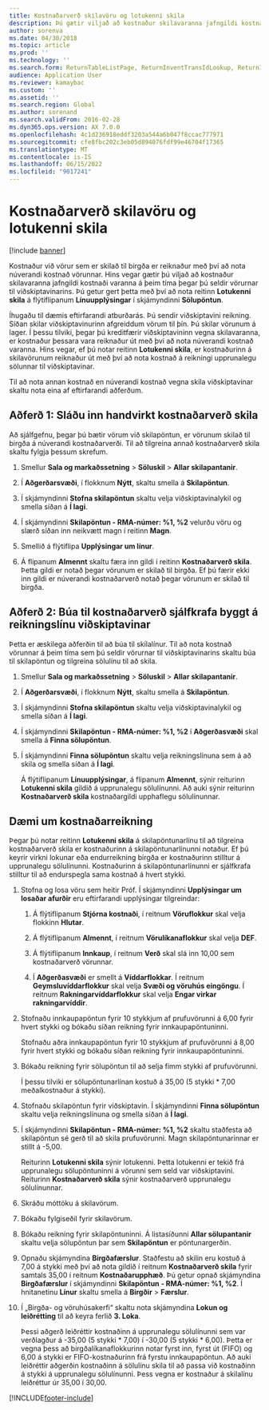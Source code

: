 ```yaml
---
title: Kostnaðarverð skilavöru og lotukenni skila
description: Þú gætir viljað að kostnaður skilavaranna jafngildi kostnaði varanna á þeim tíma þegar þú seldir vörurnar til viðskiptavinarins. Þú getur gert þetta með því að nota **Lotukenni skila**.
author: sorenva
ms.date: 04/30/2018
ms.topic: article
ms.prod: ''
ms.technology: ''
ms.search.form: ReturnTableListPage, ReturnInventTransIdLookup, ReturnItemNumLookup
audience: Application User
ms.reviewer: kamaybac
ms.custom: ''
ms.assetid: ''
ms.search.region: Global
ms.author: sorenand
ms.search.validFrom: 2016-02-28
ms.dyn365.ops.version: AX 7.0.0
ms.openlocfilehash: 4c1d236918eddf3203a544a6b047f8ccac777971
ms.sourcegitcommit: cfe8fbc202c3eb05d894076fdf99e46704f17365
ms.translationtype: MT
ms.contentlocale: is-IS
ms.lasthandoff: 06/15/2022
ms.locfileid: "9017241"
---
```

# <a name="return-cost-price-and-return-lot-id"></a>Kostnaðarverð skilavöru og lotukenni skila        

[!include [banner](../includes/banner.md)]



Kostnaður við vörur sem er skilað til birgða er reiknaður með því að nota núverandi kostnað vörunnar. Hins vegar gætir þú viljað að kostnaður skilavaranna jafngildi kostnaði varanna á þeim tíma þegar þú seldir vörurnar til viðskiptavinarins. Þú getur gert þetta með því að nota reitinn **Lotukenni skila** á flýtiflipanum **Línuupplýsingar** í skjámyndinni **Sölupöntun**.

Íhugaðu til dæmis eftirfarandi atburðarás. Þú sendir viðskiptavini reikning. Síðan skilar viðskiptavinurinn afgreiddum vörum til þín. Þú skilar vörunum á lager. Í þessu tilviki, þegar þú kreditfærir viðskiptavininn vegna skilavaranna, er kostnaður þessara vara reiknaður út með því að nota núverandi kostnað varanna. Hins vegar, ef þú notar reitinn **Lotukenni skila**, er kostnaðurinn á skilavörunum reiknaður út með því að nota kostnað á reikningi upprunalegu sölunnar til viðskiptavinar.

Til að nota annan kostnað en núverandi kostnað vegna skila viðskiptavinar skaltu nota eina af eftirfarandi aðferðum.

## <a name="method-1-manually-enter-the-return-cost-price"></a>Aðferð 1: Sláðu inn handvirkt kostnaðarverð skila

Að sjálfgefnu, þegar þú bætir vörum við skilapöntun, er vörunum skilað til birgða á núverandi kostnaðarverði. Til að tilgreina annað kostnaðarverð skila skaltu fylgja þessum skrefum.

1.  Smellur **Sala og markaðssetning** \> **Söluskil** \> **Allar skilapantanir**.

2.  Í **Aðgerðarsvæði**, í flokknum **Nýtt**, skaltu smella á **Skilapöntun**.

3.  Í skjámyndinni **Stofna skilapöntun** skaltu velja viðskiptavinalykil og smella síðan á **Í lagi**.

4.  Í skjámyndinni **Skilapöntun - RMA-númer: %1, %2** velurðu vöru og slærð síðan inn neikvætt magn í reitinn **Magn**.

5.  Smellið á flýtiflipa **Upplýsingar um línur**.

6.  Á flipanum **Almennt** skaltu færa inn gildi í reitinn **Kostnaðarverð skila**. Þetta gildi er notað þegar vörunum er skilað til birgða. Ef þú færir ekki inn gildi er núverandi kostnaðarverð notað þegar vörunum er skilað til birgða.

## <a name="method-2-automatically-generate-the-cost-price-based-on-the-customer-invoice-line"></a>Aðferð 2: Búa til kostnaðarverð sjálfkrafa byggt á reikningslínu viðskiptavinar

Þetta er æskilega aðferðin til að búa til skilalínur. Til að nota kostnað vörunnar á þeim tíma sem þú seldir vörurnar til viðskiptavinarins skaltu búa til skilapöntun og tilgreina sölulínu til að skila.

1.  Smellur **Sala og markaðssetning** \> **Söluskil** \> **Allar skilapantanir**.

2.  Í **Aðgerðarsvæði**, í flokknum **Nýtt**, skaltu smella á **Skilapöntun**.

3.  Í skjámyndinni **Stofna skilapöntun** skaltu velja viðskiptavinalykil og smella síðan á **Í lagi**.

4.  Í skjámyndinni **Skilapöntun - RMA-númer: %1, %2** í **Aðgerðasvæði** skal smella á **Finna sölupöntun**.

5.  Í skjámyndinni **Finna sölupöntun** skaltu velja reikningslínuna sem á að skila og smella síðan á **Í lagi**.
    
    Á flýtiflipanum **Línuupplýsingar**, á flipanum **Almennt**, sýnir reiturinn **Lotukenni skila** gildið á upprunalegu sölulínunni. Að auki sýnir reiturinn **Kostnaðarverð skila** kostnaðargildi upphaflegu sölulínunnar.

## <a name="cost-calculation-example"></a>Dæmi um kostnaðarreikning

Þegar þú notar reitinn **Lotukenni skila** á skilapöntunarlínu til að tilgreina kostnaðarverð skila er kostnaðurinn á skilapöntunarlínunni notaður. Ef þú keyrir virkni lokunar eða endurreikning birgða er kostnaðurinn stilltur á upprunalegu sölulínunni. Kostnaðurinn á skilapöntunarlínunni er sjálfkrafa stilltur til að endurspegla sama kostnað á hvert stykki.

1.  Stofna og losa vöru sem heitir Próf. Í skjámyndinni **Upplýsingar um losaðar afurðir** eru eftirfarandi upplýsingar tilgreindar:
    
    1.  Á flýtiflipanum **Stjórna kostnaði**, í reitnum **Vöruflokkur** skal velja flokkinn **Hlutar**.
    
    2.  Á flýtiflipanum **Almennt**, í reitnum **Vörulíkanaflokkur** skal velja **DEF**.
    
    3.  Á flýtiflipanum **Innkaup**, í reitnum **Verð** skal slá inn 10,00 sem kostnaðarverð vörunnar.
    
    4.  Í **Aðgerðasvæði** er smellt á **Víddarflokkar**. Í reitnum **Geymsluvíddarflokkur** skal velja **Svæði og vöruhús eingöngu**. Í reitnum **Rakningarvíddarflokkur** skal velja **Engar virkar rakningarvíddir**.

2.  Stofnaðu innkaupapöntun fyrir 10 stykkjum af prufuvörunni á 6,00 fyrir hvert stykki og bókaðu síðan reikning fyrir innkaupapöntuninni.
    
    Stofnaðu aðra innkaupapöntun fyrir 10 stykkjum af prufuvörunni á 8,00 fyrir hvert stykki og bókaðu síðan reikning fyrir innkaupapöntuninni.

3.  Bókaðu reikning fyrir sölupöntun til að selja fimm stykki af prufuvörunni.
    
    Í þessu tilviki er sölupöntunarlínan kostuð á 35,00 (5 stykki \* 7,00 meðalkostnaður á stykki).

4.  Stofnaðu skilapöntun fyrir viðskiptavin. Í skjámyndinni **Finna sölupöntun** skaltu velja reikningslínuna og smella síðan á **Í lagi**.

5.  Í skjámyndinni **Skilapöntun - RMA-númer: %1, %2** skaltu staðfesta að skilapöntun sé gerð til að skila prufuvörunni. Magn skilapöntunarinnar er stillt á -5,00.
    
    Reiturinn **Lotukenni skila** sýnir lotukenni. Þetta lotukenni er tekið frá upprunalegu sölupöntuninni á vörunni sem seld var viðskiptavini. Reiturinn **Kostnaðarverð skila** sýnir kostnaðarverð upprunalegu sölulínunnar.

6.  Skráðu móttöku á skilavörum.

7.  Bókaðu fylgiseðil fyrir skilavörum.

8.  Bókaðu reikning fyrir skilapöntuninni. Á listasíðunni **Allar sölupantanir** skaltu velja sölupöntun þar sem **Skilapöntun** er pöntunargerðin.

9.  Opnaðu skjámyndina **Birgðafærslur**. Staðfestu að skilin eru kostuð á 7,00 á stykki með því að nota gildið í reitnum **Kostnaðarverð skila** fyrir samtals 35,00 í reitnum **Kostnaðarupphæð**. Þú getur opnað skjámyndina **Birgðafærslur** í skjámyndinni **Skilapöntun - RMA-númer: %1, %2**. Í hnitanetinu **Línur** skaltu smella á **Birgðir** \> **Færslur**.

10. Í „Birgða- og vöruhúsakerfi“ skaltu nota skjámyndina **Lokun og leiðrétting** til að keyra ferlið **3. Loka**.
    
    Þessi aðgerð leiðréttir kostnaðinn á upprunalegu sölulínunni sem var verðlagður á -35,00 (5 stykki \* 7,00) í -30,00 (5 stykki \* 6,00). Þetta er vegna þess að birgðalíkanaflokkurinn notar fyrst inn, fyrst út (FIFO) og 6,00 á stykki er FIFO-kostnaðurinn frá fyrstu innkaupapöntun. Að auki leiðréttir aðgerðin kostnaðinn á sölulínu skila til að passa við kostnaðinn á stykki á upprunalegu sölulínunni. Þess vegna er kostnaður á skilalínu leiðréttur úr 35,00 í 30,00.






[!INCLUDE[footer-include](../../includes/footer-banner.md)]
